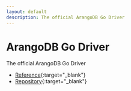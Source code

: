```yaml
---
layout: default
description: The official ArangoDB Go Driver
---
```

# ArangoDB Go Driver

The official ArangoDB Go Driver

- [Reference](https://godoc.org/github.com/arangodb/go-driver){:target="_blank"}
- [Repository](https://github.com/arangodb/go-driver){:target="_blank"}
